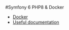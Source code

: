 #Symfony 6 PHP8 & Docker

- [Docker](docs/docker.md)
- [Useful documentation](docs/usefulDocumentations.md)